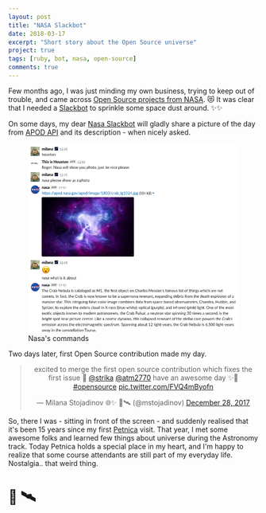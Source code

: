 ```yaml
---
layout: post
title: "NASA Slackbot"
date: 2018-03-17
excerpt: "Short story about the Open Source universe"
project: true
tags: [ruby, bot, nasa, open-source]
comments: true
---
```


Few months ago, I was just minding my own business, trying to keep out of trouble,
and came across [Open Source projects from NASA](https://code.nasa.gov/#/). 😻
It was clear that I needed a [Slackbot](https://get.slack.help/hc/en-us/articles/202026038-An-introduction-to-Slackbot)
to sprinkle some space dust around. ✨✨

On some days, my dear [Nasa Slackbot](https://github.com/mimimalizam/nasa)
will gladly share a picture of the day from [APOD API](https://api.nasa.gov/api.html#apod)
and its description - when nicely asked.

<figure>
  <a href="/assets/img/2018-03-17-nasa-bot.png"><img src="/assets/img/2018-03-17-nasa-bot.png"></a>
  <figcaption>Nasa's commands</figcaption>
</figure>

Two days later, first Open Source contribution made my day.

<center><blockquote class="twitter-tweet" data-lang="en">
  <p lang="en" dir="ltr">excited to merge the first open source contribution which fixes the first issue 🦉
    <a href="https://twitter.com/strika?ref_src=twsrc%5Etfw">@strika</a>
    <a href="https://twitter.com/atm2770?ref_src=twsrc%5Etfw">@atm2770</a> have an awesome day ✨👏
    <a href="https://twitter.com/hashtag/opensource?src=hash&amp;ref_src=twsrc%5Etfw">#opensource</a>
    <a href="https://t.co/FVQ4mByofn">pic.twitter.com/FVQ4mByofn</a>
  </p> &mdash; Milana Stojadinov                   🌐✨ 🌌🛰️ (@mstojadinov)
  <a href="https://twitter.com/mstojadinov/status/946333066066358274?ref_src=twsrc%5Etfw">December 28, 2017</a>
</blockquote></center>
<script async src="https://platform.twitter.com/widgets.js" charset="utf-8"></script>

So, there I was - sitting in front of the screen - and suddenly realised that
it's been 15 years since my first [Petnica](http://petnica.rs/) visit.
That year, I met some awesome folks and learned few things about universe during
the Astronomy track. Today Petnica holds a special place in my heart, and
I'm happy to realize that some course attendants are still part of my everyday life.
Nostalgia.. that weird thing.

# 🌌  🛰️
